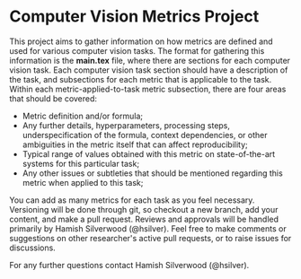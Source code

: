 # Computer Vision Metrics Project

This project aims to gather information on how metrics are defined and used for various computer vision tasks. The format for gathering this information is the **main.tex** file, where there are sections for each computer vision task. Each computer vision task section should have a description of the task, and subsections for each metric that is applicable to the task. Within each metric-applied-to-task metric subsection, there are four areas that should be covered:
- Metric definition and/or formula;
- Any further details, hyperparameters, processing steps, underspecification of the formula, context dependencies, or other ambiguities in the metric itself that can affect reproducibility;
- Typical range of values obtained with this metric on state-of-the-art systems for this particular task;
- Any other issues or subtleties that should be mentioned regarding this metric when applied to this task;

You can add as many metrics for each task as you feel necessary. Versioning will be done through git, so checkout a new branch, add your content, and make a pull request. Reviews and approvals will be handled primarily by Hamish Silverwood (@hsilver). Feel free to make comments or suggestions on other researcher's active pull requests, or to raise issues for discussions.

For any further questions contact Hamish Silverwood (@hsilver).
